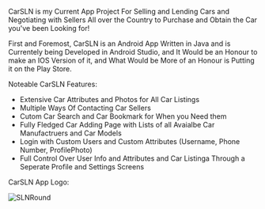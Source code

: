 CarSLN is my Current App Project For Selling and Lending Cars and Negotiating with Sellers All over the Country to Purchase and Obtain the Car you've been Looking for!

First and Foremost, CarSLN is an Android App Written in Java and is Currentely being Developed in Android Studio, and It Would be an Honour to make an IOS Version of it, and What Would be More of an Honour is Putting it on the Play Store.

Noteable CarSLN Features:

- Extensive Car Attributes and Photos for All Car Listings
- Multiple Ways Of Contacting Car Sellers
- Cutom Car Search and Car Bookmark for When you Need them
- Fully Fledged Car Adding Page with Lists of all Avaialbe Car Manufactruers and Car Models
- Login with Custom Users and Custom Attributes (Username, Phone Number, ProfilePhoto)
- Full Control Over User Info and Attributes and Car Listinga Through a Seperate Profile and Settings Screens

CarSLN App Logo:

![SLNRound](https://github.com/ItsTender/CarSLN/assets/146520652/26620266-4954-4a9a-bfc1-a61fdb20c3de)
